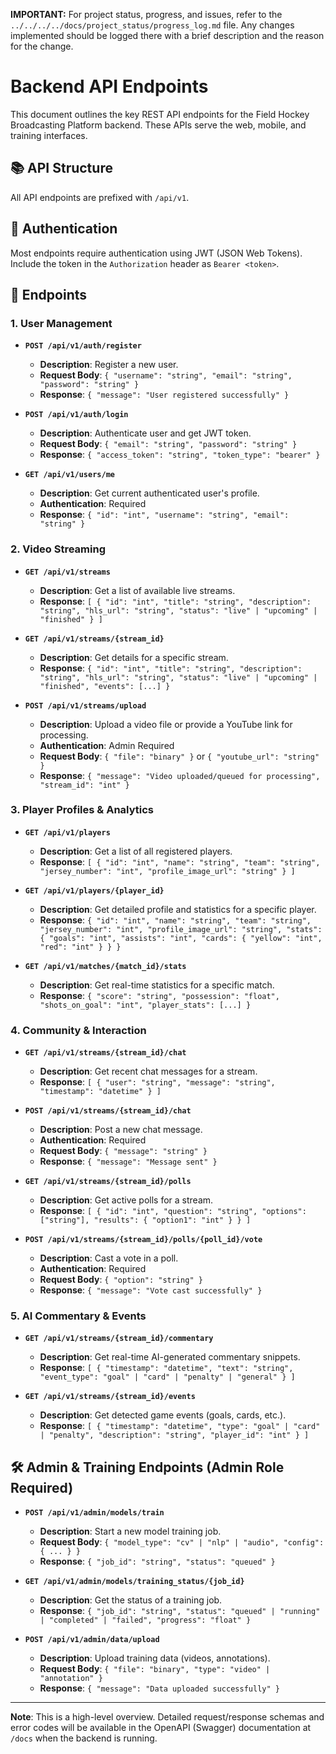 **IMPORTANT:** For project status, progress, and issues, refer to the `../../../../docs/project_status/progress_log.md` file. Any changes implemented should be logged there with a brief description and the reason for the change.

# Backend API Endpoints

This document outlines the key REST API endpoints for the Field Hockey Broadcasting Platform backend. These APIs serve the web, mobile, and training interfaces.

## 📚 API Structure

All API endpoints are prefixed with `/api/v1`.

## 🔑 Authentication

Most endpoints require authentication using JWT (JSON Web Tokens). Include the token in the `Authorization` header as `Bearer <token>`.

## 🚀 Endpoints

### 1. User Management

- **`POST /api/v1/auth/register`**
  - **Description**: Register a new user.
  - **Request Body**: `{ "username": "string", "email": "string", "password": "string" }`
  - **Response**: `{ "message": "User registered successfully" }`

- **`POST /api/v1/auth/login`**
  - **Description**: Authenticate user and get JWT token.
  - **Request Body**: `{ "email": "string", "password": "string" }`
  - **Response**: `{ "access_token": "string", "token_type": "bearer" }`

- **`GET /api/v1/users/me`**
  - **Description**: Get current authenticated user's profile.
  - **Authentication**: Required
  - **Response**: `{ "id": "int", "username": "string", "email": "string" }`

### 2. Video Streaming

- **`GET /api/v1/streams`**
  - **Description**: Get a list of available live streams.
  - **Response**: `[ { "id": "int", "title": "string", "description": "string", "hls_url": "string", "status": "live" | "upcoming" | "finished" } ]`

- **`GET /api/v1/streams/{stream_id}`**
  - **Description**: Get details for a specific stream.
  - **Response**: `{ "id": "int", "title": "string", "description": "string", "hls_url": "string", "status": "live" | "upcoming" | "finished", "events": [...] }`

- **`POST /api/v1/streams/upload`**
  - **Description**: Upload a video file or provide a YouTube link for processing.
  - **Authentication**: Admin Required
  - **Request Body**: `{ "file": "binary" }` or `{ "youtube_url": "string" }`
  - **Response**: `{ "message": "Video uploaded/queued for processing", "stream_id": "int" }`

### 3. Player Profiles & Analytics

- **`GET /api/v1/players`**
  - **Description**: Get a list of all registered players.
  - **Response**: `[ { "id": "int", "name": "string", "team": "string", "jersey_number": "int", "profile_image_url": "string" } ]`

- **`GET /api/v1/players/{player_id}`**
  - **Description**: Get detailed profile and statistics for a specific player.
  - **Response**: `{ "id": "int", "name": "string", "team": "string", "jersey_number": "int", "profile_image_url": "string", "stats": { "goals": "int", "assists": "int", "cards": { "yellow": "int", "red": "int" } } }`

- **`GET /api/v1/matches/{match_id}/stats`**
  - **Description**: Get real-time statistics for a specific match.
  - **Response**: `{ "score": "string", "possession": "float", "shots_on_goal": "int", "player_stats": [...] }`

### 4. Community & Interaction

- **`GET /api/v1/streams/{stream_id}/chat`**
  - **Description**: Get recent chat messages for a stream.
  - **Response**: `[ { "user": "string", "message": "string", "timestamp": "datetime" } ]`

- **`POST /api/v1/streams/{stream_id}/chat`**
  - **Description**: Post a new chat message.
  - **Authentication**: Required
  - **Request Body**: `{ "message": "string" }`
  - **Response**: `{ "message": "Message sent" }`

- **`GET /api/v1/streams/{stream_id}/polls`**
  - **Description**: Get active polls for a stream.
  - **Response**: `[ { "id": "int", "question": "string", "options": ["string"], "results": { "option1": "int" } } ]`

- **`POST /api/v1/streams/{stream_id}/polls/{poll_id}/vote`**
  - **Description**: Cast a vote in a poll.
  - **Authentication**: Required
  - **Request Body**: `{ "option": "string" }`
  - **Response**: `{ "message": "Vote cast successfully" }`

### 5. AI Commentary & Events

- **`GET /api/v1/streams/{stream_id}/commentary`**
  - **Description**: Get real-time AI-generated commentary snippets.
  - **Response**: `[ { "timestamp": "datetime", "text": "string", "event_type": "goal" | "card" | "penalty" | "general" } ]`

- **`GET /api/v1/streams/{stream_id}/events`**
  - **Description**: Get detected game events (goals, cards, etc.).
  - **Response**: `[ { "timestamp": "datetime", "type": "goal" | "card" | "penalty", "description": "string", "player_id": "int" } ]`

## 🛠️ Admin & Training Endpoints (Admin Role Required)

- **`POST /api/v1/admin/models/train`**
  - **Description**: Start a new model training job.
  - **Request Body**: `{ "model_type": "cv" | "nlp" | "audio", "config": { ... } }`
  - **Response**: `{ "job_id": "string", "status": "queued" }`

- **`GET /api/v1/admin/models/training_status/{job_id}`**
  - **Description**: Get the status of a training job.
  - **Response**: `{ "job_id": "string", "status": "queued" | "running" | "completed" | "failed", "progress": "float" }`

- **`POST /api/v1/admin/data/upload`**
  - **Description**: Upload training data (videos, annotations).
  - **Request Body**: `{ "file": "binary", "type": "video" | "annotation" }`
  - **Response**: `{ "message": "Data uploaded successfully" }`

---

**Note**: This is a high-level overview. Detailed request/response schemas and error codes will be available in the OpenAPI (Swagger) documentation at `/docs` when the backend is running.
